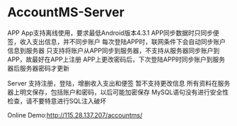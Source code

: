 AccountMS-Server
================
APP
App支持离线使用，要求最低Android版本4.3.1
APP同步数据时只同步便签，收入支出信息，并不同步账户
每次登陆APP时，联网条件下会自动同步账户信息到服务器
只支持将账户从APP同步到服务器，不支持从服务器同步账户到APP，故最好在APP上注册
APP上更改密码后，下次登陆APP时同步账户到服务器后服务器密码才更新

Server
支持注册，登陆，增删收入支出和便签
暂不支持更改信息
所有资料在服务器上明文保存，包括账户和密码，以后可能加密保存
MySQL语句没有进行安全性检查，请不要特意进行SQL注入破坏

Online Demo:http://115.28.137.207/accountms/
